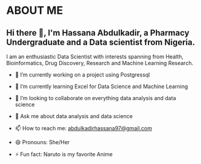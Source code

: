 # ABOUT ME
##  Hi there 👋, I'm Hassana Abdulkadir, a Pharmacy Undergraduate and a Data scientist from Nigeria. 
I am an enthusiastic Data Scientist with interests spanning from Health, Bioinformatics, Drug Discovery, Research and Machine Learning Research.

- 🔭 I’m currently working on a project using Postgressql 
- 🌱 I’m currently learning Excel for Data Science and Machine Learning
- 👯 I’m looking to collaborate on everything data analysis and data science

- 💬 Ask me about data analysis and data science 
- 📫 How to reach me: abdulkadirhassana97@gmail.com
- 😄 Pronouns: She/Her
- ⚡ Fun fact: Naruto is my favorite Anime 
